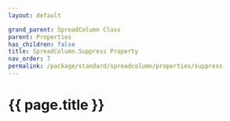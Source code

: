 ```yaml
---
layout: default

grand_parent: SpreadColumn Class
parent: Properties
has_children: false
title: SpreadColumn.Suppress Property
nav_order: 7
permalink: /package/standard/spreadcolumn/properties/suppress
---
```

# {{ page.title }}
